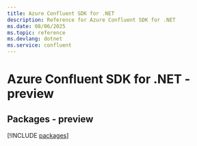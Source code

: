 ```yaml
---
title: Azure Confluent SDK for .NET
description: Reference for Azure Confluent SDK for .NET
ms.date: 08/06/2025
ms.topic: reference
ms.devlang: dotnet
ms.service: confluent
---
```

# Azure Confluent SDK for .NET - preview
## Packages - preview
[!INCLUDE [packages](confluent-index.md)]